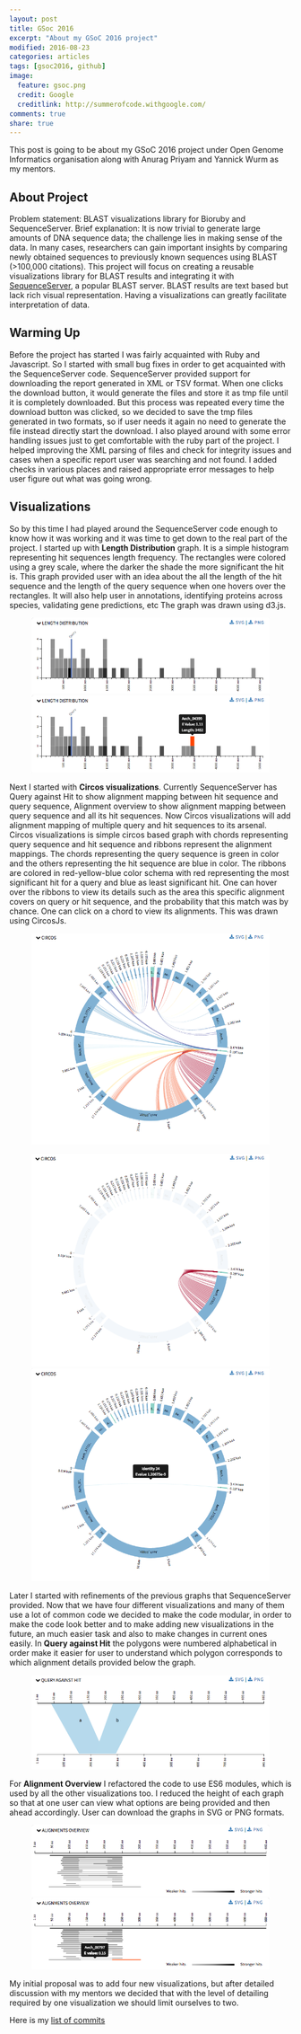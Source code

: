 ```yaml
---
layout: post
title: GSoc 2016
excerpt: "About my GSoC 2016 project"
modified: 2016-08-23
categories: articles
tags: [gsoc2016, github]
image:
  feature: gsoc.png
  credit: Google
  creditlink: http://summerofcode.withgoogle.com/
comments: true
share: true
---
```


This post is going to be about my GSoC 2016 project under Open Genome Informatics
organisation along with Anurag Priyam and Yannick Wurm as my mentors.

## About Project
Problem statement: BLAST visualizations library for Bioruby and SequenceServer.
Brief explanation: It is now trivial to generate large amounts of DNA sequence data; the challenge lies in making sense of the data. In many cases, researchers can gain important insights by comparing newly obtained sequences to previously known sequences using BLAST (>100,000 citations). This project will focus on creating a reusable visualizations library for BLAST results and integrating it with [SequenceServer](http://sequenceserver.com), a popular BLAST server.
BLAST results are text based but lack rich visual representation. Having a visualizations can greatly facilitate interpretation of data.

## Warming Up
Before the project has started I was fairly acquainted with Ruby and Javascript. So I started with small bug fixes in order to get acquainted with the SequenceServer code. SequenceServer provided support for downloading the report generated in XML or TSV format. When one clicks the download button, it would generate the files and store it as tmp file until it is completely downloaded. But this process was repeated every time the download button was clicked, so we decided to save the tmp files generated in two formats, so if user needs it again no need to generate the file instead directly start the download. I also played around with some error handling issues just to get comfortable with the ruby part of the project. I helped improving the XML parsing of files and check for integrity issues and cases when a specific report user was searching and not found. I added checks in various places and raised appropriate error messages to help user figure out what was going wrong.

## Visualizations
So by this time I had played around the SequenceServer code enough to know how it was working and it was time to get down to the real part of the project. I started up with **Length Distribution** graph. It is  a simple histogram representing hit sequences length frequency. The rectangles were colored using a grey scale, where the darker the shade the more significant the hit is. This graph provided user with an idea about the all the length of the hit sequence and the length of the query sequence when one hovers over the rectangles. It will also help user in annotations, identifying proteins across species, validating gene predictions, etc The graph was drawn using d3.js.

<figure>
    <img src='/images/length-final.png' alt='length-distribution' />
    <img src='/images/length-hover.png' alt='length-distribution-hover' />
</figure>

Next I started with **Circos visualizations**. Currently SequenceServer has Query against Hit to show alignment mapping between hit sequence and query sequence, Alignment overview to show alignment mapping between query sequence and all its hit sequences. Now Circos visualizations will add alignment mapping of multiple query and hit sequences to its arsenal.  Circos visualizations is simple circos based graph with chords representing query sequence and hit sequence and ribbons represent the alignment mappings. The chords representing the query sequence is green in color and the others representing the hit sequence are blue in color. The ribbons are colored in red-yellow-blue color schema with red representing the most significant hit for a query and blue as least significant hit. One can hover over the ribbons to view its details such as the area this specific alignment covers on query or hit sequence, and the probability that this match was by chance. One can click on a  chord to view its alignments. This was drawn using CircosJs.

<figure>
    <img src='/images/circos-final.png' alt='circos' />
</figure>
<figure class="half">
    <img src='/images/circos-select.png' alt='circos-select' />
    <img src='/images/circos-hover.png' alt='circos-hover' />
</figure>

Later I started with refinements of the previous graphs that SequenceServer provided. Now that we have four different visualizations and many of them use a lot of common code we decided to make the code modular, in order to make the code look better and to make adding new visualizations in the future, an much easier task  and also to make changes in current ones easily. In **Query against Hit** the polygons were numbered alphabetical in order make it easier for user to understand which polygon corresponds to which alignment details provided below the graph.

<figure>
    <img src='/images/kablammo-final.png' alt='Query against Hit' />
</figure>

For **Alignment Overview** I refactored the code to use ES6 modules, which is used by all the other visualizations too. I reduced the height of each graph so that at one user can view what options are being provided and then ahead accordingly. User can download the graphs in SVG or PNG formats.

<figure>
    <img src='/images/alignment-final.png' alt='alignment-overview' />
    <img src='/images/alignment-hover.png' alt='alignment-overview-hover' />
</figure>

My initial proposal was to add four new visualizations, but after detailed discussion with my mentors we decided that with the level of detailing required by one visualization we should limit ourselves to two.

Here is my [list of commits](https://github.com/wurmlab/sequenceserver/commits/master?author=aniarya82)
